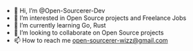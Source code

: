 - 👋 Hi, I’m @Open-Sourcerer-Dev
- 👀 I’m interested in Open Source projects and Freelance Jobs
- 🌱 I’m currently learning Go, Rust
- 💞️ I’m looking to collaborate on Open Source projects
- 📫 How to reach me open-sourcerer-wizz@gmail.com

<!---
Open-Sourcerer-Dev/Open-Sourcerer-Dev is a ✨ special ✨ repository because its `README.md` (this file) appears on your GitHub profile.
You can click the Preview link to take a look at your changes.
--->
